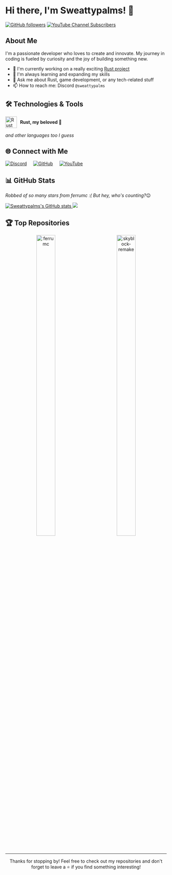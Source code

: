 [//]: # (Hi ![]&#40;https://user-images.githubusercontent.com/18350557/176309783-0785949b-9127-417c-8b55-ab5a4333674e.gif&#41; My name is Sweattypalms)

[//]: # (====================================================================================================================================)

[//]: # ()
[//]: # (I'm sweattypalms, and I love to make stuff I guess ;)

[//]: # ()
[//]: # (* ✉️ You can contact me in discord ``@sweattypalms``)

[//]: # (* I do have a youtube too. https://youtube.com/Sweattypalms)

[//]: # ()
[//]: # ()
[//]: # (<p style="display: flex; align-items: center; gap: 10px;">)

[//]: # (  <a href="https://www.rust-lang.org/" target="_blank" rel="noreferrer">)

[//]: # (    <img src="https://raw.githubusercontent.com/danielcranney/profileme-dev/main/public/icons/skills/rust.svg" width="36" height="36" alt="Rust" style="vertical-align: middle;" />)

[//]: # (  </a>)

[//]: # (  <b style="vertical-align: middle;">my beloved</b>)

[//]: # (</p>)

[//]: # ()
[//]: # (### Socials)

[//]: # ()
[//]: # (<p style="display: flex; gap: 20px;">)

[//]: # (  <a href="https://discord.com/users/544746366400724992" target="_blank" rel="noreferrer">)

[//]: # (    <picture>)

[//]: # (      <source media="&#40;prefers-color-scheme: dark&#41;" srcset="https://raw.githubusercontent.com/danielcranney/profileme-dev/main/public/icons/socials/discord-dark.svg" />)

[//]: # (      <source media="&#40;prefers-color-scheme: light&#41;" srcset="https://raw.githubusercontent.com/danielcranney/profileme-dev/main/public/icons/socials/discord.svg" />)

[//]: # (      <img src="https://raw.githubusercontent.com/danielcranney/profileme-dev/main/public/icons/socials/discord.svg" width="32" height="32" alt="Discord" />)

[//]: # (    </picture>)

[//]: # (  </a>)

[//]: # (  <a href="https://www.github.com/Sweattypalms" target="_blank" rel="noreferrer">)

[//]: # (    <picture>)

[//]: # (      <source media="&#40;prefers-color-scheme: dark&#41;" srcset="https://raw.githubusercontent.com/danielcranney/profileme-dev/main/public/icons/socials/github-dark.svg" />)

[//]: # (      <source media="&#40;prefers-color-scheme: light&#41;" srcset="https://raw.githubusercontent.com/danielcranney/profileme-dev/main/public/icons/socials/github.svg" />)

[//]: # (      <img src="https://raw.githubusercontent.com/danielcranney/profileme-dev/main/public/icons/socials/github.svg" width="32" height="32" alt="GitHub" />)

[//]: # (    </picture>)

[//]: # (  </a>)

[//]: # (  <a href="https://www.youtube.com/@sweattypalms" target="_blank" rel="noreferrer">)

[//]: # (    <picture>)

[//]: # (      <source media="&#40;prefers-color-scheme: dark&#41;" srcset="https://raw.githubusercontent.com/danielcranney/profileme-dev/main/public/icons/socials/youtube-dark.svg" />)

[//]: # (      <source media="&#40;prefers-color-scheme: light&#41;" srcset="https://raw.githubusercontent.com/danielcranney/profileme-dev/main/public/icons/socials/youtube.svg" />)

[//]: # (      <img src="https://raw.githubusercontent.com/danielcranney/profileme-dev/main/public/icons/socials/youtube.svg" width="32" height="32" alt="YouTube" />)

[//]: # (    </picture>)

[//]: # (  </a>)

[//]: # (</p>)

[//]: # (### Badges)

[//]: # ()
[//]: # (<b>My GitHub Stats &#40;Robbed of 400 stars&#41;</b>)

[//]: # ()
[//]: # (<a href="http://www.github.com/Sweattypalms"><img src="https://github-readme-stats.vercel.app/api?username=Sweattypalms&show_icons=true&hide=&count_private=true&title_color=ef4444&text_color=ffffff&icon_color=3382ed&bg_color=171717&hide_border=true&show_icons=true" alt="Sweattypalms's GitHub stats" /></a>)

[//]: # ()
[//]: # ()
[//]: # (<div align="center">)

[//]: # (  <h3>Top Repositories</h3>)

[//]: # (  <div style="display: flex; justify-content: space-around; width: 100%;">)

[//]: # (    <a href="https://github.com/Sweattypalms/ferrumc" style="width: 48%;">)

[//]: # (      <img width="100%" src="https://github-readme-stats.vercel.app/api/pin/?username=Sweattypalms&repo=ferrumc&title_color=ef4444&text_color=ffffff&icon_color=3382ed&bg_color=171717&hide_border=true&locale=en" alt="ferrumc" />)

[//]: # (    </a>)

[//]: # (    <a href="https://github.com/Sweattypalms/skyblock-remake" style="width: 48%;">)

[//]: # (      <img width="100%" src="https://github-readme-stats.vercel.app/api/pin/?username=Sweattypalms&repo=skyblock-remake&title_color=ef4444&text_color=ffffff&icon_color=3382ed&bg_color=171717&hide_border=true&locale=en" alt="skyblock-remake" />)

[//]: # (    </a>)

[//]: # (  </div>)

[//]: # (</div>)

[//]: # ()
[//]: # (*The stars on ferrumc don't count to my profile for some reason :&#40;*)


# Hi there, I'm Sweattypalms! 👋

[![GitHub followers](https://img.shields.io/github/followers/Sweattypalms?label=Follow&style=social)](https://github.com/Sweattypalms)
[![YouTube Channel Subscribers](https://img.shields.io/youtube/channel/subscribers/UCOusJy5IlpYPFnv68FNQ9YA?style=social)](https://youtube.com/Sweattypalms)

## About Me

I'm a passionate developer who loves to create and innovate. My journey in coding is fueled by curiosity and the joy of building something new.

- 🔭 I'm currently working on a really exciting [Rust project](https://github.ferrumc.com)
- 🌱 I'm always learning and expanding my skills
- 💬 Ask me about Rust, game development, or any tech-related stuff
- 📫 How to reach me: Discord `@sweattypalms`

## 🛠️ Technologies & Tools

<p style="display: flex; align-items: center; gap: 10px;">
  <img src="https://raw.githubusercontent.com/danielcranney/profileme-dev/main/public/icons/skills/rust-colored.svg" width="36" height="36" alt="Rust" />
  <b>Rust, my beloved 🦀</b>
</p>

*and other languages too I guess*

## 🌐 Connect with Me

<p style="display: flex; gap: 20px;">
  <a href="https://discord.com/users/544746366400724992" target="_blank">
    <img src="https://img.shields.io/badge/-Discord-7289DA?style=flat&logo=discord&logoColor=white" alt="Discord" />
  </a>
  <a href="https://www.github.com/Sweattypalms" target="_blank">
    <img src="https://img.shields.io/badge/-GitHub-181717?style=flat&logo=github&logoColor=white" alt="GitHub" />
  </a>
  <a href="https://www.youtube.com/@sweattypalms" target="_blank">
    <img src="https://img.shields.io/badge/-YouTube-FF0000?style=flat&logo=youtube&logoColor=white" alt="YouTube" />
  </a>
</p>

## 📊 GitHub Stats

*Robbed of so many stars from ferrumc :( But hey, who's counting?*😉

<a href="http://www.github.com/Sweattypalms">
  <img src="https://github-readme-stats.vercel.app/api?username=Sweattypalms&show_icons=true&hide=&count_private=true&title_color=ef4444&text_color=ffffff&icon_color=3382ed&bg_color=1c1917&hide_border=true&show_icons=true" alt="Sweattypalms's GitHub stats" />
</a>

<a href="http://www.github.com/Sweattypalms">
  <img src="https://github-readme-streak-stats.herokuapp.com/?user=Sweattypalms&stroke=ffffff&background=1c1917&ring=ef4444&fire=ef4444&currStreakNum=ffffff&currStreakLabel=ef4444&sideNums=ffffff&sideLabels=ffffff&dates=ffffff&hide_border=true" />
</a>

## 🏆 Top Repositories

<div align="center">
  <a href="https://github.com/Sweattypalms/ferrumc" style="width: 49%; display: inline-block;">
    <img width="49%" src="https://github-readme-stats.vercel.app/api/pin/?username=Sweattypalms&repo=ferrumc&title_color=ef4444&text_color=ffffff&icon_color=3382ed&bg_color=1c1917&hide_border=true&locale=en" alt="ferrumc" />
  </a>
  <a href="https://github.com/Sweattypalms/skyblock-remake" style="width: 49%; display: inline-block;">
    <img width="49%" src="https://github-readme-stats.vercel.app/api/pin/?username=Sweattypalms&repo=skyblock-remake&title_color=ef4444&text_color=ffffff&icon_color=3382ed&bg_color=1c1917&hide_border=true&locale=en" alt="skyblock-remake" />
  </a>
</div>

---

<p align="center">Thanks for stopping by! Feel free to check out my repositories and don't forget to leave a ⭐️ if you find something interesting!</p>
